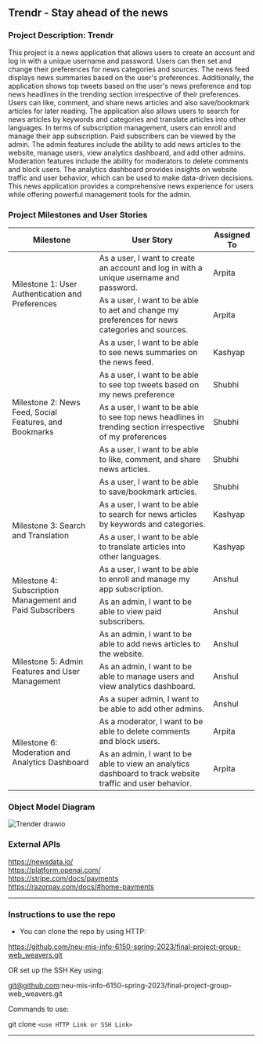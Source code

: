 
## Trendr - Stay ahead of the news 


 ### Project Description: Trendr

This project is a news application that allows users to create an account and log in with a unique username and password. Users can then set and change their preferences for news categories and sources.
The news feed displays news summaries based on the user's preferences. Additionally, the application shows top tweets based on the user's news preference and top news headlines in the trending section irrespective of their preferences.
Users can like, comment, and share news articles and also save/bookmark articles for later reading. The application also allows users to search for news articles by keywords and categories and translate articles into other languages.
In terms of subscription management, users can enroll and manage their app subscription. Paid subscribers can be viewed by the admin.
The admin features include the ability to add news articles to the website, manage users, view analytics dashboard, and add other admins. Moderation features include the ability for moderators to delete comments and block users.
The analytics dashboard provides insights on website traffic and user behavior, which can be used to make data-driven decisions.
This news application provides a comprehensive news experience for users while offering powerful management tools for the admin.


 ### Project Milestones and User Stories

<table>
  <thead>
    <tr>
      <th>Milestone</th>
      <th>User Story</th>
      <th>Assigned To</th>
    </tr>
  </thead>
  <tbody>
    <tr>
      <td rowspan="2">Milestone 1: User Authentication and Preferences</td>
      <td>As a user, I want to create an account and log in with a unique username and password.</td>
      <td>Arpita</td>
    </tr>
    <tr>
      <td>As a user, I want to be able to aet and change my preferences for news categories and sources.</td>
      <td>Arpita</td>
    </tr>
    <tr>
      <td rowspan="5">Milestone 2: News Feed, Social Features, and Bookmarks</td>
      <td>As a user, I want to be able to see news summaries on the news feed.</td>
      <td>Kashyap</td>
    </tr>
     <tr>
      <td>As a user, I want to be able to see top tweets based on my news preference</td>
      <td>Shubhi</td>
    </tr>
    <tr>
    <td>As a user, I want to be able to see top news headlines in trending section irrespective of my preferences</td>
    <td>Shubhi</td>
    </tr>
    <tr>
      <td>As a user, I want to be able to like, comment, and share news articles.</td>
      <td>Shubhi</td>
    </tr>
    <tr>
      <td>As a user, I want to be able to save/bookmark articles.</td>
      <td>Shubhi</td>
    </tr>
    <tr>
      <td rowspan="2">Milestone 3: Search and Translation</td>
      <td>As a user, I want to be able to search for news articles by keywords and categories.</td>
      <td>Kashyap</td>
    </tr>
    <tr>
      <td>As a user, I want to be able to translate articles into other languages.</td>
      <td>Kashyap</td>
    </tr>
    <tr>
      <td rowspan="2">Milestone 4: Subscription Management and Paid Subscribers</td>
      <td>As a user, I want to be able to enroll and manage my app subscription.</td>
      <td>Anshul</td>
    </tr>
    <tr>
      <td>As an admin, I want to be able to view paid subscribers.</td>
      <td>Anshul</td>
    </tr>
    <tr>
      <td rowspan="3">Milestone 5: Admin Features and User Management</td>
      <td>As an admin, I want to be able to add news articles to the website.</td>
      <td>Anshul</td>
    </tr>
    <tr>
      <td>As an admin, I want to be able to manage users and view analytics dashboard.</td>
      <td>Anshul</td>
    </tr>
    <tr>
      <td>As a super admin, I want to be able to add other admins.</td>
      <td>Anshul</td>
    </tr>
    <tr>
      <td rowspan="2">Milestone 6: Moderation and Analytics Dashboard</td>
      <td>As a moderator, I want to be able to delete comments and block users.</td>
      <td>Arpita</td>
    </tr>
    <tr>
      <td>As an admin, I want to be able to view an analytics dashboard to track website traffic and user behavior.</td>
      <td>Arpita</td>
    </tr>
  </tbody>
</table>



 ### Object Model Diagram




![Trender drawio](https://user-images.githubusercontent.com/42668979/226991426-906ee09b-543e-4aa8-a84b-d838ccc3d5a2.png)


### External APIs

https://newsdata.io/  <br>
https://platform.openai.com/ <br>
https://stripe.com/docs/payments <br>
https://razorpay.com/docs/#home-payments

-------------------------------------------------

 ### Instructions to use the repo

- You can clone the repo by using HTTP: 

https://github.com/neu-mis-info-6150-spring-2023/final-project-group-web_weavers.git

OR set up the SSH Key using: 

git@github.com:neu-mis-info-6150-spring-2023/final-project-group-web_weavers.git

Commands to use: 

git clone `<use HTTP Link or SSH Link>`

-----------------------------------------------------

